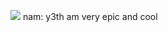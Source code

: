 ![](https://media.discordapp.net/attachments/826921889595129896/831305666546499665/unknown.png)
nam: y3th
am very epic and cool
